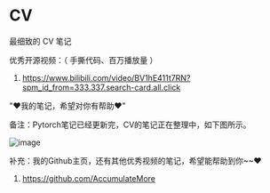 # CV

最细致的 CV 笔记

优秀开源视频：（ 手撕代码、百万播放量 ）

1. https://www.bilibili.com/video/BV1hE411t7RN?spm_id_from=333.337.search-card.all.click

"♥我的笔记，希望对你有帮助♥"

备注：Pytorch笔记已经更新完，CV的笔记正在整理中，如下图所示。

![image](https://user-images.githubusercontent.com/60348867/164893148-c822684a-fa07-4730-9e78-aac1df48cc3e.png)

补充：我的Github主页，还有其他优秀视频的笔记，希望能帮助到你~~♥

1. https://github.com/AccumulateMore
